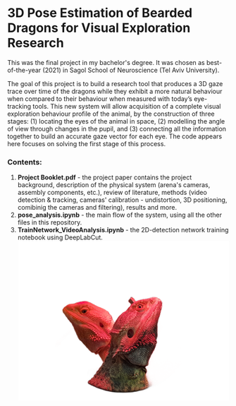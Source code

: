 # 3D Pose Estimation of Bearded Dragons for Visual Exploration Research
This was the final project in my bachelor's degree. It was chosen as best-of-the-year (2021) in Sagol School of Neuroscience (Tel Aviv University).

The goal of this project is to build a research tool that produces a 3D gaze trace over time of the dragons while they exhibit a more natural behaviour when compared to their behaviour when  measured with today’s eye-tracking tools. This new system will allow acquisition of a complete visual exploration behaviour profile of the animal, by the construction of three stages: (1) locating the eyes of the animal in space, (2) modelling the angle of view through changes in the pupil, and (3) connecting all the information together to build an accurate gaze vector for each eye.
The code appears here focuses on solving the first stage of this process.
### Contents:
1. **Project Booklet.pdf** - the project paper contains the project background, description of the physical system (arena's cameras, assembly components, etc.), review of literature, methods (video detection & tracking, cameras' calibration - undistortion, 3D positioning, comibinig the cameras and filtering), results and more.
2. **pose_analysis.ipynb** - the main flow of the system, using all the other files in this repository.
3. **TrainNetwork_VideoAnalysis.ipynb** - the 2D-detection network training notebook using DeepLabCut.
![This is an image](https://github.com/noyshabtay/CS-Final-Project/blob/main/readme_dragons_pic.png)
